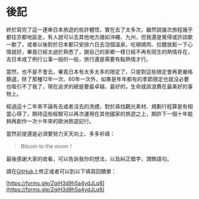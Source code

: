 # 後記

終於寫完了這一連串日本旅遊的些許體悟，實在去了太多次，雖然說幾次旅程幾乎都往京都地區走，有人說可以去其他地方諸如沖繩、九州，但我還是覺得或許該歇一歇了，或者以後對於日本都只安排六日去泡個溫泉，吃頓燒肉、拉麵放鬆一下心情就好，畢竟已經太過於熟悉了，跟自己的家鄉一樣已經不再有陌生的熱情存在，去日本成了例行公事一般的一般，旅行還是需要有點熱情才行。

當然，也不是不會去，畢竟日本有太多太多的限定了，只是對這些限定會再更嚴格篩選，除了那種12年一次、60年一次外，如果是年年都有的季節限定也就沒必要也吸引不了我了，現在追求的總是要最卓越、最好的，生命就該浪費在最美好的事物上。

經過這十二年來不論有去或者沒去的洗禮，對於尋找觀光素材、規劃行程算是有相當心得了，期待這些經驗可以再次運用在其他國家的旅遊之上，期許下一個十年能夠再創作一次十年來的歐洲旅遊記行。

當然前提還是必須要努力天天向上、多多祈禱：

> Bitcoin to the moon！

最後感謝大家的收看，可以告訴我你的想法，以及糾正錯字，潤飾語句。

請在[GitHub](https://github.com/haoyu9527/twelve-years-Japan-travel)上修正或者可以到以下填寫回饋單：

[https://forms.gle/ZgiH3d9h5a4ydJLq8](https://forms.gle/ZgiH3d9h5a4ydJLq8)
